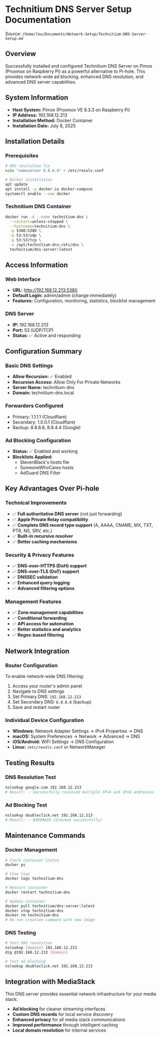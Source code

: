 # Technitium DNS Server Setup Documentation

*Source: `/home/lou/Documents/Network-Setup/Technitium-DNS-Server-Setup.md`*

## Overview

Successfully installed and configured Technitium DNS Server on Pimox (Proxmox on Raspberry Pi) as a powerful alternative to Pi-hole. This provides network-wide ad blocking, enhanced DNS resolution, and advanced DNS server capabilities.

## System Information

- **Host System:** Pimox (Proxmox VE 8.3.3 on Raspberry Pi)
- **IP Address:** 192.168.12.213
- **Installation Method:** Docker Container
- **Installation Date:** July 8, 2025

## Installation Details

### Prerequisites

```bash
# DNS resolution fix
echo "nameserver 8.8.8.8" > /etc/resolv.conf

# Docker installation
apt update
apt install -y docker.io docker-compose
systemctl enable --now docker
```

### Technitium DNS Container

```bash
docker run -d --name technitium-dns \
  --restart=unless-stopped \
  --hostname=technitium-dns \
  -p 5380:5380 \
  -p 53:53/udp \
  -p 53:53/tcp \
  -v /opt/technitium-dns:/etc/dns \
  technitium/dns-server:latest
```

## Access Information

### Web Interface
- **URL:** http://192.168.12.213:5380
- **Default Login:** admin/admin (change immediately)
- **Features:** Configuration, monitoring, statistics, blocklist management

### DNS Server
- **IP:** 192.168.12.213
- **Port:** 53 (UDP/TCP)
- **Status:** ✅ Active and responding

## Configuration Summary

### Basic DNS Settings
- **Allow Recursion:** ✅ Enabled
- **Recursion Access:** Allow Only For Private Networks
- **Server Name:** technitium-dns
- **Domain:** technitium-dns.local

### Forwarders Configured
- Primary: 1.1.1.1 (Cloudflare)
- Secondary: 1.0.0.1 (Cloudflare)
- Backup: 8.8.8.8, 8.8.4.4 (Google)

### Ad Blocking Configuration
- **Status:** ✅ Enabled and working
- **Blocklists Applied:**
  - StevenBlack's hosts file
  - SomeoneWhoCares hosts
  - AdGuard DNS Filter

## Key Advantages Over Pi-hole

### Technical Improvements
- ✅ **Full authoritative DNS server** (not just forwarding)
- ✅ **Apple Private Relay compatibility**
- ✅ **Complete DNS record type support** (A, AAAA, CNAME, MX, TXT, PTR, NS, SRV, etc.)
- ✅ **Built-in recursive resolver**
- ✅ **Better caching mechanisms**

### Security & Privacy Features
- ✅ **DNS-over-HTTPS (DoH) support**
- ✅ **DNS-over-TLS (DoT) support**
- ✅ **DNSSEC validation**
- ✅ **Enhanced query logging**
- ✅ **Advanced filtering options**

### Management Features
- ✅ **Zone management capabilities**
- ✅ **Conditional forwarding**
- ✅ **API access for automation**
- ✅ **Better statistics and analytics**
- ✅ **Regex-based filtering**

## Network Integration

### Router Configuration
To enable network-wide DNS filtering:
1. Access your router's admin panel
2. Navigate to DNS settings
3. Set Primary DNS: `192.168.12.213`
4. Set Secondary DNS: `8.8.8.8` (backup)
5. Save and restart router

### Individual Device Configuration
- **Windows:** Network Adapter Settings → IPv4 Properties → DNS
- **macOS:** System Preferences → Network → Advanced → DNS
- **iOS/Android:** WiFi Settings → DNS Configuration
- **Linux:** `/etc/resolv.conf` or NetworkManager

## Testing Results

### DNS Resolution Test
```bash
nslookup google.com 192.168.12.213
# Result: ✅ Successfully resolved multiple IPv4 and IPv6 addresses
```

### Ad Blocking Test
```bash
nslookup doubleclick.net 192.168.12.213
# Result: ✅ NXDOMAIN (blocked successfully)
```

## Maintenance Commands

### Docker Management
```bash
# Check container status
docker ps

# View logs
docker logs technitium-dns

# Restart container
docker restart technitium-dns

# Update container
docker pull technitium/dns-server:latest
docker stop technitium-dns
docker rm technitium-dns
# Re-run creation command with new image
```

### DNS Testing
```bash
# Test DNS resolution
nslookup [domain] 192.168.12.213
dig @192.168.12.213 [domain]

# Test ad blocking
nslookup doubleclick.net 192.168.12.213
```

## Integration with MediaStack

This DNS server provides essential network infrastructure for your media stack:
- **Ad blocking** for cleaner streaming interfaces
- **Custom DNS records** for local service discovery
- **Enhanced privacy** for all media stack communications
- **Improved performance** through intelligent caching
- **Local domain resolution** for internal services
